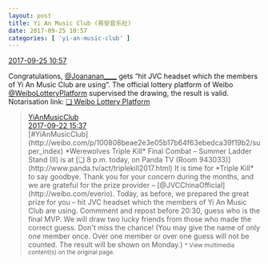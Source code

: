 ```yaml
---
layout: post
title: Yi An Music Club (易安音乐社)
date: 2017-09-25 10:57
categories: [ 'yi-an-music-club' ]
---
```


<div class="weibo-info">
  <a href="http://weibo.com/6094546964/Fnq8HdpPV">2017-09-25 10:57</a>
</div>

Congratulations, [@Joananan____](http://weibo.com/n/Joananan____) gets “hit JVC headset which the members of Yi An Music Club are using”. The official lottery platform of Weibo [@WeiboLotteryPlatform](http://weibo.com/u/5581785513) supervised the drawing, the result is valid. Notarisation link: [❏ Weibo Lottery Platform](http://t.cn/R0ILuI1)

<!-- more -->

> <div class="weibo-post-name">
>   <a href="http://weibo.com/yianmusical">YiAnMusicClub</a>
> </div>
> <div class="weibo-info">
>   <a href="http://weibo.com/6094546964/FmZH7wWW1">2017-09-22 15:37</a>
> </div>
> [#YiAnMusicClub](http://weibo.com/p/100808beae2e3e05b17b64f63ebedca39f19b2/super_index) *Werewolves Triple Kill* Final Combat – Summer Ladder Stand (II) is at [❏ 8 p.m. today, on Panda TV (Room 943033)](http://www.panda.tv/act/triplekill2017.html)  
> It is time for *Triple Kill* to say goodbye. Thank you for your concern during the months, and we are grateful for the prize provider – [@JVCChinaOfficial](http://weibo.com/everio). Today, as before, we prepared the great prize for you – hit JVC headset which the members of Yi An Music Club are using. Commment and repost before 20:30, guess who is the final MVP. We will draw two lucky friends from those who made the correct guess. Don't miss the chance! (You may give the name of only one member once. Over one member or over one guess will not be counted. The result will be shown on Monday.)  
> <small>* View multimedia content(s) on the original page.</small>
